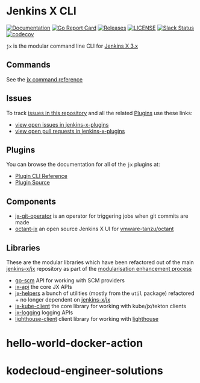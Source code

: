 # Jenkins X CLI

[![Documentation](https://godoc.org/github.com/jenkins-x/jx?status.svg)](https://pkg.go.dev/mod/github.com/jenkins-x/jx)
[![Go Report Card](https://goreportcard.com/badge/github.com/jenkins-x/jx)](https://goreportcard.com/report/github.com/jenkins-x/jx)
[![Releases](https://img.shields.io/github/release-pre/jenkins-x/jx.svg)](https://github.com/jenkins-x/jx/releases)
[![LICENSE](https://img.shields.io/github/license/jenkins-x/jx.svg)](https://github.com/jenkins-x/jx/blob/master/LICENSE)
[![Slack Status](https://img.shields.io/badge/slack-join_chat-white.svg?logo=slack&style=social)](https://slack.k8s.io/)
[![codecov](https://codecov.io/gh/jenkins-x/jx/branch/main/graph/badge.svg?token=aBT7eQHx37)](https://codecov.io/gh/jenkins-x/jx)

`jx` is the modular command line CLI for [Jenkins X 3.x](https://jenkins-x.io/v3/about/)

## Commands

See the [jx command reference](https://jenkins-x.io/v3/develop/reference/jx/)

## Issues

To track [issues in this repository](https://github.com/jenkins-x/jx/issues) and all the related [Plugins](#plugins) use these links:

* [view open issues in jenkins-x-plugins](https://github.com/issues?q=is%3Aopen+is%3Aissue+author%3Ajstrachan+archived%3Afalse+user%3Ajenkins-x-plugins)
* [view open pull requests in jenkins-x-plugins](https://github.com/pulls?q=is%3Aopen+is%3Apr+archived%3Afalse+user%3Ajenkins-x-plugins+-label%3Adependencies)

## Plugins

You can browse the documentation for all of the `jx`  plugins at:

* [Plugin CLI Reference](https://jenkins-x.io/v3/develop/reference/jx/)
* [Plugin Source](https://github.com/jenkins-x-plugins)


## Components

* [jx-git-operator](https://github.com/jenkins-x/jx-git-operator) is an operator for triggering jobs when git commits are made
* [octant-jx](https://github.com/jenkins-x/octant-jx) an open source Jenkins X UI for  [vmware-tanzu/octant](https://github.com/vmware-tanzu/octant)

## Libraries

These are the modular libraries which have been refactored out of the main [jenkins-x/jx](https://github.com/jenkins-x/jx) repository as part of the [modularisation enhancement process](https://github.com/jenkins-x/enhancements/tree/master/proposals/5#1-overview)
       
* [go-scm](https://github.com/jenkins-x/go-scm) API for working with SCM providers
* [jx-api](https://github.com/jenkins-x/jx-api) the core JX APIs
* [jx-helpers](https://github.com/jenkins-x/jx-helpers) a bunch of utilities (mostly from the `util` package) refactored + no longer dependent on [jenkins-x/jx](https://github.com/jenkins-x/jx/) 
* [jx-kube-client](https://github.com/jenkins-x/jx-kube-client) the core library for working with kube/jx/tekton clients
* [jx-logging](https://github.com/jenkins-x/jx-logging) logging APIs
* [lighthouse-client](https://github.com/jenkins-x/lighthouse-client) client library for working with [lighthouse](https://github.com/jenkins-x/lighthouse)
     
                                        
# hello-world-docker-action
# kodecloud-engineer-solutions
